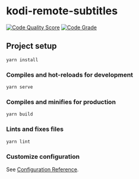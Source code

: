 # kodi-remote-subtitles

[![Code Quality Score](https://www.code-inspector.com/project/10412/score/svg)](https://github.com/anatoly314/kodi-remote-subtitles)
[![Code Grade](https://www.code-inspector.com/project/10412/status/svg)](https://github.com/anatoly314/kodi-remote-subtitles)


## Project setup
```
yarn install
```

### Compiles and hot-reloads for development
```
yarn serve
```

### Compiles and minifies for production
```
yarn build
```

### Lints and fixes files
```
yarn lint
```

### Customize configuration
See [Configuration Reference](https://cli.vuejs.org/config/).
